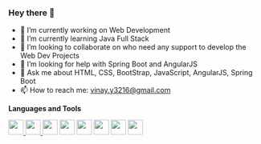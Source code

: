 ### Hey there 👋


- 🔭 I’m currently working on Web Development
- 🌱 I’m currently learning Java Full Stack 
- 👯 I’m looking to collaborate on who need any support to develop the Web Dev Projects 
- 🤔 I’m looking for help with Spring Boot and AngularJS
- 💬 Ask me about HTML, CSS, BootStrap, JavaScript, AngularJS, Spring Boot
- 📫 How to reach me: vinay.y3216@gmail.com



**Languages and Tools**

<!--![Github stats](https://github-readme-stats.vercel.app/api?username=yachamvinay&count_private=true&show_icons=true&theme=radical)-->

<!--![Top languages](https://github-readme-stats.vercel.app/api/top-langs/?username=yachamvinay&show_icons=true&theme=radical)-->

<a href="https://blog.hubspot.com/blog/tabid/6307/bid/5847/a-marketer-s-guide-to-html5.aspx">
<img src="https://img.shields.io/badge/-HTML-e34f26?logo=html5&logoColor=fff" height="30" width="30">
</a> 
<a href="https://www.w3schools.com/css/"> <img src="https://img.shields.io/badge/-CSS-1572B6?logo=css3&logoColor=fff" height="30" width="30"> </a>  <img src="https://img.shields.io/badge/-JAVASCRIPT-F7DF1E?javascript=spring&logoColor=fff" height="30" width="30"> <img src="https://img.shields.io/badge/-SPRING-6DB33F?logo=spring&logoColor=fff" height="30" width="30"> <img src="https://img.shields.io/badge/-ANGULARJS-E23237?angularjs=spring&logoColor=fff"  height="30" width="30"> <img src="https://img.shields.io/badge/-TYPESCRIPT-3178C6?typescript=spring&logoColor=fff" height="30" width="30"> <img src="https://img.shields.io/badge/-ECLIPSEIDE-2C2255?eclipseide=spring&logoColor=fff" height="30" width="30"> <img src="https://img.shields.io/badge/-VISUALSTUDIOCODE-007ACC?visualstudiocode=spring&logoColor=fff" height="30" width="30"> 

